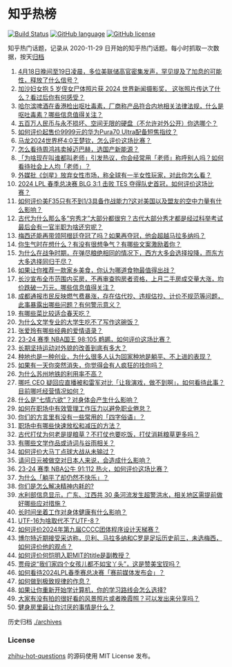 # 知乎热榜
[![Build Status](https://github.com/ToWeLong/zhihu-hot-questions/workflows/CI/badge.svg)](https://github.com/ToWeLong/zhihu-hot-questions/actions)
[![GitHub language](https://img.shields.io/badge/language-golang-orange.svg)](https://golang.org/)
[![GitHub license](https://img.shields.io/github/license/ToWeLong/zhihu-hot-questions)](https://github.com/ToWeLong/zhihu-hot-questions/blob/main/LICENSE)

知乎热门话题，记录从 2020-11-29 日开始的知乎热门话题。每小时抓取一次数据，按天[归档](./archives)

<!-- BEGIN -->

1. [4月18日晚间至19日凌晨，多位美联储高官密集发声，罕见提及了加息的可能性，释放了什么信号？](https://www.zhihu.com/question/653431109)
1. [加沙妇女抱 5 岁侄女尸体照片获 2024 世界新闻摄影奖， 这张照片传达了什么？看过后你有何感受？](https://www.zhihu.com/question/653522371)
1. [哈尔滨啤酒在香港检出呕吐毒素，厂商称产品符合内地相关法律法规，什么是呕吐毒素？哪些信息值得关注？](https://www.zhihu.com/question/653442592)
1. [五百万人民币与永不损坏、空间无限的硬盘（不允许对外公开）你选哪个？](https://www.zhihu.com/question/620584625)
1. [如何评价起售价9999元的华为Pura70 Ultra配备短焦指纹？](https://www.zhihu.com/question/653367085)
1. [马龙2024世界杯4:0王楚钦，怎么评价这场比赛？](https://www.zhihu.com/question/653566009)
1. [怎么看待周鸿祎卖掉迈巴赫，选国产新能源？](https://www.zhihu.com/question/653426028)
1. [「为啥现在叫谁都叫老师」引发热议，你会经常用「老师」称呼别人吗？如何看待社会上人均「老师」？](https://www.zhihu.com/question/653306609)
1. [外媒批《剑星》放弃女性市场，称全球有一半女性玩家，对此你怎么看？](https://www.zhihu.com/question/653524941)
1. [2024 LPL 春季总决赛 BLG 3:1 击败 TES 夺得队史首冠，如何评价这场比赛？](https://www.zhihu.com/question/653545471)
1. [如何评价美F35只有不到1/3具备作战能力?这对美国以及盟友的空中力量有什么影响？](https://www.zhihu.com/question/653419876)
1. [古代为什么那么多“穷秀才”大部分都很穷？古代大部分秀才都是经过科举考试最后会有一官半职为啥还穷呢？](https://www.zhihu.com/question/650678925)
1. [梅西还能再带领阿根廷夺冠了吗？如果再夺冠，他会超越马拉多纳吗？](https://www.zhihu.com/question/653308769)
1. [你生气时在想什么？有没有很想争气？有哪些文案激励着你？](https://www.zhihu.com/question/653552768)
1. [为什么在战争时期，在弹尽粮绝相同的情况下，西方大多会选择投降，而东方大多选择同归于尽？](https://www.zhihu.com/question/58234650)
1. [如果让你推荐一款家乡美食，你认为哪道食物最值得出战？](https://www.zhihu.com/question/648723775)
1. [长沙宣布全市范围内买房，不再审查购房者资格，上月二手房成交量大涨，均价跌破一万元，哪些信息值得关注？](https://www.zhihu.com/question/653475492)
1. [成都通报市民反映燃气费暴涨，存在估代抄、违规估抄、计价不规范等问题，此事暴露出哪些问题？有何警示意义？](https://www.zhihu.com/question/653552835)
1. [有哪些菜比较适合春天吃？](https://www.zhihu.com/question/522905444)
1. [为什么文学专业的大学生吃不了写作这碗饭？](https://www.zhihu.com/question/650684038)
1. [张爱玲有哪些经典的爱情语录？](https://www.zhihu.com/question/639398393)
1. [23-24 赛季 NBA国王 98:105 鹈鹕，如何评价这场比赛？](https://www.zhihu.com/question/653523787)
1. [长期坚持运动对外貌的改善到底有多大？](https://www.zhihu.com/question/648423826)
1. [种地也是一种创业，为什么很多人认为回家种地是躺平、不上进的表现？](https://www.zhihu.com/question/653546251)
1. [如果有一天你突然消失，你觉得会有人疯狂的找你吗？](https://www.zhihu.com/question/650505108)
1. [为什么苏州地铁的利用率不高？](https://www.zhihu.com/question/637758246)
1. [哪吒 CEO 疑回应直播被和雷军对比「让我演戏，做不到啊」，如何看待此事？目前哪吒经营情况如何？](https://www.zhihu.com/question/653451605)
1. [什么是“七情六欲”？对身体会产生什么影响？](https://www.zhihu.com/question/653461863)
1. [如何在职场中有效管理工作压力以避免职业倦怠？](https://www.zhihu.com/question/653522045)
1. [你们的方言里有没有一些常用的「四字俗语」？](https://www.zhihu.com/question/652242051)
1. [职场中有哪些快速放松和减压的方法？](https://www.zhihu.com/question/653525364)
1. [古代打仗为何老是提粮草？不打仗也要吃饭，打仗消耗粮草更多吗？](https://www.zhihu.com/question/641125575)
1. [有哪些文学作品或诗词与谷雨相关？](https://www.zhihu.com/question/653019905)
1. [如何评价大马丁点球大战从未输过？](https://www.zhihu.com/question/653377399)
1. [请问日元被做空对日本人来说，会造成什么影响？](https://www.zhihu.com/question/653236709)
1. [23-24 赛季 NBA公牛 91:112 热火，如何评价这场比赛？](https://www.zhihu.com/question/653509875)
1. [为什么「躺平了却仍然不快乐」？](https://www.zhihu.com/question/653203857)
1. [你们是怎么解决精神内耗的?](https://www.zhihu.com/question/653478538)
1. [水利部信息显示，广东、江西共 30 条河流发生超警洪水，相关地区需提前做好哪些应对措施？](https://www.zhihu.com/question/653551830)
1. [长时间坐着工作对身体健康有什么影响？](https://www.zhihu.com/question/653522007)
1. [UTF-16为啥取代不了UTF-8？](https://www.zhihu.com/question/652839772)
1. [如何评价2024年第九届CCCC团体程序设计天梯赛？](https://www.zhihu.com/question/653531965)
1. [博尔特近期接受采访称，贝利、马拉多纳和C罗是足坛历史前三，未选梅西，如何评价他的观点？](https://www.zhihu.com/question/653466192)
1. [如何评价何恺明入职MIT的title是副教授？](https://www.zhihu.com/question/653330077)
1. [贾母说“我们家四个女孩儿都不如宝丫头”，这是赞美宝钗吗？](https://www.zhihu.com/question/653410537)
1. [如何看待2024LPL春季赛总决赛「赛前媒体发布会」？](https://www.zhihu.com/question/653450845)
1. [如何做到极致规律的作息？](https://www.zhihu.com/question/653480424)
1. [如果让你重新开始学计算机，你的学习路线会怎么选择?](https://www.zhihu.com/question/492545174)
1. [大家有没有拍的很好看的风景照片或者晚霞照？可以发出来分享吗？](https://www.zhihu.com/question/486193115)
1. [健身房里最让你讨厌的事情是什么？](https://www.zhihu.com/question/41249647)

<!-- END -->

历史归档 [./archives](./archives)


### License
[zhihu-hot-questions](https://github.com/towelong/zhihu-hot-questions) 的源码使用 MIT License 发布。